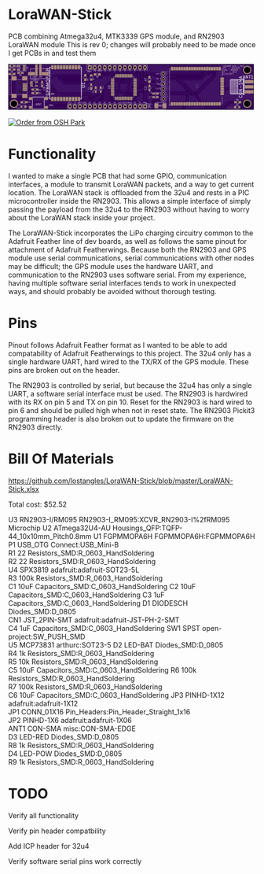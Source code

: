 # LoraWAN-Stick
PCB combining Atmega32u4, MTK3339 GPS module, and RN2903 LoraWAN module
This is rev 0; changes will probably need to be made once I get PCBs in and test them

![Alt text](PCB.png?raw=true "PCB")

<a href="https://oshpark.com/shared_projects/d93rjKRX"><img src="https://oshpark.com/assets/badge-5b7ec47045b78aef6eb9d83b3bac6b1920de805e9a0c227658eac6e19a045b9c.png" alt="Order from OSH Park"></img></a>


# Functionality
I wanted to make a single PCB that had some GPIO, communication interfaces, a module to transmit LoraWAN packets, and a way to get current location.  The LoraWAN stack is offloaded from the 32u4 and rests in a PIC microcontroller inside the RN2903.  This allows a simple interface of simply passing the payload from the 32u4 to the RN2903 without having to worry about the LoraWAN stack inside your project.

The LoraWAN-Stick incorporates the LiPo charging circuitry common to the Adafruit Feather line of dev boards, as well as follows the same pinout for attachment of Adafruit Featherwings.  Because both the RN2903 and GPS module use serial communications, serial communications with other nodes may be difficult; the GPS module uses the hardware UART, and communication to the RN2903 uses software serial.  From my experience, having multiple software serial interfaces tends to work in unexpected ways, and should probably be avoided without thorough testing.

# Pins
Pinout follows Adafruit Feather format as I wanted to be able to add compatability of Adafruit Featherwings to this project.
The 32u4 only has a single hardware UART, hard wired to the TX/RX of the GPS module.  These pins are broken out on the header.

The RN2903 is controlled by serial, but because the 32u4 has only a single UART, a software serial interface must be used.  The RN2903 is hardwired with its RX on pin 5 and TX on pin 10.  Reset for the RN2903 is hard wired to pin 6 and should be pulled high when not in reset state.  The RN2903 Pickit3 programming header is also broken out to update the firmware on the RN2903 directly.


# Bill Of Materials
https://github.com/lostangles/LoraWAN-Stick/blob/master/LoraWAN-Stick.xlsx

Total cost: $52.52



U3	RN2903-I/RM095	RN2903-I_RM095:XCVR_RN2903-I%2fRM095	Microchip
U2	ATmega32U4-AU	Housings_QFP:TQFP-44_10x10mm_Pitch0.8mm	
U1	FGPMMOPA6H	FGPMMOPA6H:FGPMMOPA6H	
P1	USB_OTG	Connect:USB_Mini-B	
R1	22	Resistors_SMD:R_0603_HandSoldering	
R2	22	Resistors_SMD:R_0603_HandSoldering	
U4	SPX3819	adafruit:adafruit-SOT23-5L	
R3	100k	Resistors_SMD:R_0603_HandSoldering	
C1	10uF	Capacitors_SMD:C_0603_HandSoldering	
C2	10uF	Capacitors_SMD:C_0603_HandSoldering	
C3	1uF	Capacitors_SMD:C_0603_HandSoldering	
D1	DIODESCH	Diodes_SMD:D_0805	
CN1	JST_2PIN-SMT	adafruit:adafruit-JST-PH-2-SMT	
C4	1uF	Capacitors_SMD:C_0603_HandSoldering	
SW1	SPST	open-project:SW_PUSH_SMD	
U5	MCP73831	arthurc:SOT23-5	
D2	LED-BAT	Diodes_SMD:D_0805	
R4	1k	Resistors_SMD:R_0603_HandSoldering	
R5	10k	Resistors_SMD:R_0603_HandSoldering	
C5	10uF	Capacitors_SMD:C_0603_HandSoldering	
R6	100k	Resistors_SMD:R_0603_HandSoldering	
R7	100k	Resistors_SMD:R_0603_HandSoldering	
C6	10uF	Capacitors_SMD:C_0603_HandSoldering	
JP3	PINHD-1X12	adafruit:adafruit-1X12	
JP1	CONN_01X16	Pin_Headers:Pin_Header_Straight_1x16	
JP2	PINHD-1X6	adafruit:adafruit-1X06	
ANT1	CON-SMA	misc:CON-SMA-EDGE	
D3	LED-RED	Diodes_SMD:D_0805	
R8	1k	Resistors_SMD:R_0603_HandSoldering	
D4	LED-POW	Diodes_SMD:D_0805	
R9	1k	Resistors_SMD:R_0603_HandSoldering	

# TODO 

Verify all functionality

Verify pin header compatbility

Add ICP header for 32u4

Verify software serial pins work correctly


